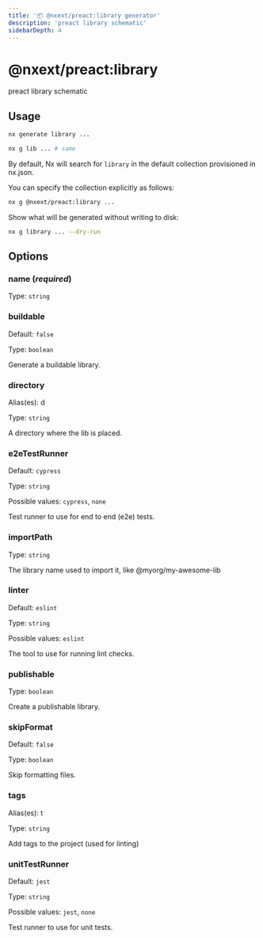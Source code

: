 ```yaml
---
title: '📦 @nxext/preact:library generator'
description: 'preact library schematic'
sidebarDepth: 4
---
```


# @nxext/preact:library

preact library schematic

## Usage

```bash
nx generate library ...
```

```bash
nx g lib ... # same
```

By default, Nx will search for `library` in the default collection provisioned in nx.json.

You can specify the collection explicitly as follows:

```bash
nx g @nxext/preact:library ...
```

Show what will be generated without writing to disk:

```bash
nx g library ... --dry-run
```

## Options

### name (_**required**_)

Type: `string`

### buildable

Default: `false`

Type: `boolean`

Generate a buildable library.

### directory

Alias(es): d

Type: `string`

A directory where the lib is placed.

### e2eTestRunner

Default: `cypress`

Type: `string`

Possible values: `cypress`, `none`

Test runner to use for end to end (e2e) tests.

### importPath

Type: `string`

The library name used to import it, like @myorg/my-awesome-lib

### linter

Default: `eslint`

Type: `string`

Possible values: `eslint`

The tool to use for running lint checks.

### publishable

Type: `boolean`

Create a publishable library.

### skipFormat

Default: `false`

Type: `boolean`

Skip formatting files.

### tags

Alias(es): t

Type: `string`

Add tags to the project (used for linting)

### unitTestRunner

Default: `jest`

Type: `string`

Possible values: `jest`, `none`

Test runner to use for unit tests.
